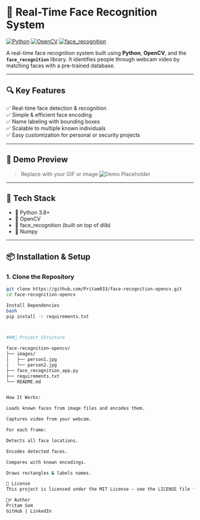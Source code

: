 # 🎯 Real-Time Face Recognition System

[![Python](https://img.shields.io/badge/Python-3.8%2B-blue.svg)](https://www.python.org/)
[![OpenCV](https://img.shields.io/badge/OpenCV-4.x-green.svg)](https://opencv.org/)
[![face_recognition](https://img.shields.io/badge/face--recognition-%F0%9F%94%8D-brightgreen)](https://github.com/ageitgey/face_recognition)

A real-time face recognition system built using **Python**, **OpenCV**, and the **`face_recognition`** library. It identifies people through webcam video by matching faces with a pre-trained database.

---

## 🔍 Key Features

✅ Real-time face detection & recognition  
✅ Simple & efficient face encoding  
✅ Name labeling with bounding boxes  
✅ Scalable to multiple known individuals  
✅ Easy customization for personal or security projects

---

## 🚀 Demo Preview

> Replace with your GIF or image
![Demo Placeholder](https://via.placeholder.com/600x350?text=Demo+GIF+Here)

---

## 🧠 Tech Stack

- 🐍 Python 3.8+
- 🎥 OpenCV
- 🤖 face_recognition (built on top of dlib)
- 🧮 Numpy

---

## 📦 Installation & Setup

### 1. Clone the Repository
```bash
git clone https://github.com/Pritam033/face-recognition-opencv.git
cd face-recognition-opencv

Install Dependencies
bash
pip install -r requirements.txt



###📁 Project Structure

face-recognition-opencv/
├── images/
│   ├── person1.jpg
│   └── person2.jpg
├── face_recognition_app.py
├── requirements.txt
└── README.md


How It Works:

Loads known faces from image files and encodes them.

Captures video from your webcam.

For each frame:

Detects all face locations.

Encodes detected faces.

Compares with known encodings.

Draws rectangles & labels names.

📜 License
This project is licensed under the MIT License – see the LICENSE file for details.

🙋‍♂️ Author
Pritam Som
GitHub | LinkedIn

